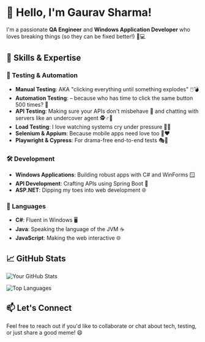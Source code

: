 # 👋 Hello, I'm Gaurav Sharma!

I'm a passionate **QA Engineer** and **Windows Application Developer** who loves breaking things (so they can be fixed better!) 🧪💻

## 🧠 Skills & Expertise

### 🔧 Testing & Automation
- **Manual Testing**: AKA "clicking everything until something explodes" 🖱️💣
- **Automation Testing**: – because who has time to click the same button 500 times? 🤖
- **API Testing**: Making sure your APIs don't misbehave 🔌 and chatting with servers like an undercover agent 🕵️♂️📡  
- **Load Testing**: I love watching systems cry under pressure 💪🔥  
- **Selenium & Appium**: Because mobile apps need love too 📱❤️
- **Playwright & Cypress**: For drama-free end-to-end tests 🎭🌲

### 🛠️ Development
- **Windows Applications**: Building robust apps with C# and WinForms 🪟
- **API Development**: Crafting APIs using Spring Boot 🌱
- **ASP.NET**: Dipping my toes into web development 🌐

### 💬 Languages
- **C#**: Fluent in Windows 🖥️
- **Java**: Speaking the language of the JVM ☕
- **JavaScript**: Making the web interactive 🌐

## 📈 GitHub Stats

![Your GitHub Stats](https://github-readme-stats.vercel.app/api?username=gauravsharma222&show_icons=true&theme=radical)

![Top Languages](https://github-readme-stats.vercel.app/api/top-langs/?username=gauravsharma222&layout=compact&theme=radical)

## 📫 Let's Connect



Feel free to reach out if you'd like to collaborate or chat about tech, testing, or just share a good meme! 😄
